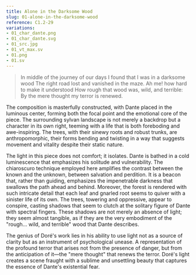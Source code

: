 ```yaml
---
title: Alone in the Darksome Wood
slug: 01-alone-in-the-darksome-wood
reference: C1.2-29
variations:
- 01_char_dante.png
- 01_char_dante.svg
- 01_src.jpg
- 01_vt_max.sv
- 01.png
- 01.sv
---
```


> In middle of the journey of our days I found that I was in a darksome wood The right road lost and vanished in the maze. Ah me! how hard to make it understood How rough that wood was, wild, and terrible: By the mere thought my terror is renewed.

The composition is masterfully constructed, with Dante placed in the luminous center, forming both the focal point and the emotional core of the piece. The surrounding sylvan landscape is not merely a backdrop but a character in its own right, teeming with a life that is both foreboding and awe-inspiring. The trees, with their sinewy roots and robust trunks, are anthropomorphic, their forms bending and twisting in a way that suggests movement and vitality despite their static nature.

The light in this piece does not comfort; it isolates. Dante is bathed in a cold luminescence that emphasizes his solitude and vulnerability. The chiaroscuro technique employed here amplifies the contrast between the known and the unknown, between salvation and perdition. It is a beacon that, rather than guiding, emphasizes the impenetrable darkness that swallows the path ahead and behind. Moreover, the forest is rendered with such intricate detail that each leaf and gnarled root seems to quiver with a sinister life of its own. The trees, towering and oppressive, appear to conspire, casting shadows that seem to clutch at the solitary figure of Dante with spectral fingers. These shadows are not merely an absence of light; they seem almost tangible, as if they are the very embodiment of the "rough... wild, and terrible" wood that Dante describes.

The genius of Doré's work lies in his ability to use light not as a source of clarity but as an instrument of psychological unease. A representation of the profound terror that arises not from the presence of danger, but from the anticipation of it—the "mere thought" that renews the terror. Doré's light creates a scene fraught with a sublime and unsettling beauty that captures the essence of Dante's existential fear.